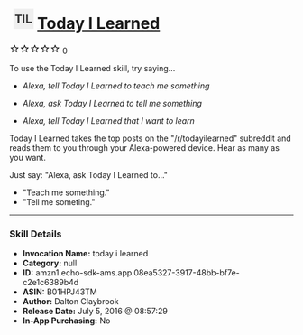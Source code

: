# &nbsp;<img src="skill_icon" alt="Today I Learned icon" width="36"> [Today I Learned](http://alexa.amazon.com/#skills/amzn1.echo-sdk-ams.app.08ea5327-3917-48bb-bf7e-c2e1c6389b4d)
![0 stars](../../images/ic_star_border_black_18dp_1x.png)![0 stars](../../images/ic_star_border_black_18dp_1x.png)![0 stars](../../images/ic_star_border_black_18dp_1x.png)![0 stars](../../images/ic_star_border_black_18dp_1x.png)![0 stars](../../images/ic_star_border_black_18dp_1x.png) 0

To use the Today I Learned skill, try saying...

* *Alexa, tell Today I Learned to teach me something*

* *Alexa, ask Today I Learned to tell me something*

* *Alexa, tell Today I Learned that I want to learn*

Today I Learned takes the top posts on the "/r/todayilearned" subreddit and reads them to you through your Alexa-powered device. Hear as many as you want.

Just say: "Alexa, ask Today I Learned to..."
- "Teach me something."
- "Tell me someting."

***

### Skill Details

* **Invocation Name:** today i learned
* **Category:** null
* **ID:** amzn1.echo-sdk-ams.app.08ea5327-3917-48bb-bf7e-c2e1c6389b4d
* **ASIN:** B01HPJ43TM
* **Author:** Dalton Claybrook
* **Release Date:** July 5, 2016 @ 08:57:29
* **In-App Purchasing:** No

